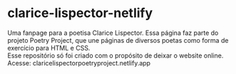 # clarice-lispector-netlify
Uma fanpage para a poetisa Clarice Lispector. Essa página faz parte do projeto Poetry Project, que une páginas de diversos poetas como forma de exercício para HTML e CSS. <br/>
Esse repositório só foi criado com o propósito de deixar o website online. Acesse: claricelispectorpoetryproject.netlify.app
